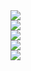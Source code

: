 <a href="https://github.com/titswort">
    <img align="center" src="https://github-readme-stats.vercel.app/api?username=titswort&count_private=true&show_icons=true&theme=midnight-purple" />
</a>
<br>
<a href="https://github.com/titswort/know-its-off">
    <img align="center" src="https://github-readme-stats.vercel.app/api/pin/?username=titswort&repo=know-its-off&show_icons=true&theme=midnight-purple" />
</a>
<br>
<a href="https://github.com/titswort/ai-character-generator">
    <img align="center" src="https://github-readme-stats.vercel.app/api/pin/?username=titswort&repo=ai-character-generator&show_icons=true&theme=midnight-purple" />
</a>
<br>
<a href="https://github.com/titswort/zombie-animator">
    <img align="center" src="https://github-readme-stats.vercel.app/api/pin/?username=titswort&repo=zombie-animator&show_icons=true&theme=midnight-purple" />
</a>
<br>
<a href="https://github.com/titswort">
    <img align="center" src="https://github-readme-stats.vercel.app/api/top-langs/?username=titswort&theme=midnight-purple&count_private=true" />
</a>
